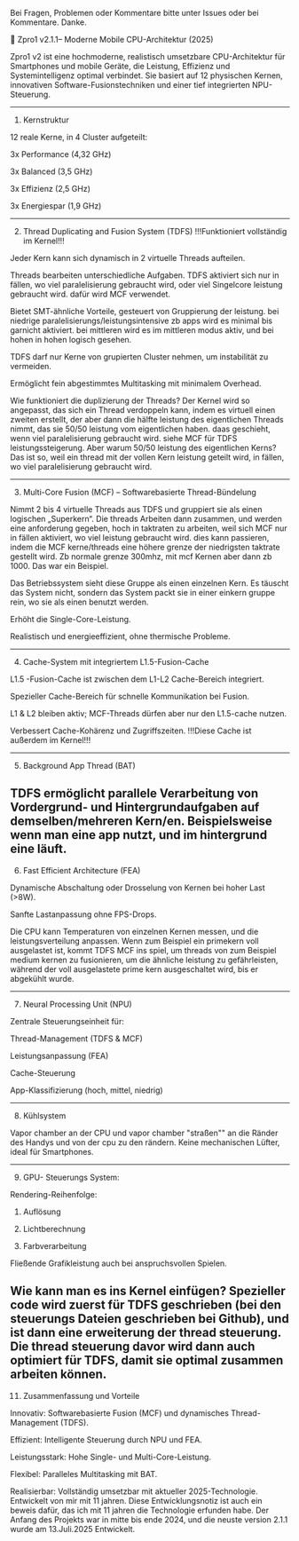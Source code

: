 Bei Fragen, Problemen oder Kommentare bitte unter Issues oder bei Kommentare. Danke.

🔷 Zpro1 v2.1.1– Moderne Mobile CPU-Architektur (2025)

Zpro1 v2 ist eine hochmoderne, realistisch umsetzbare CPU-Architektur für Smartphones und mobile Geräte, die Leistung, Effizienz und Systemintelligenz optimal verbindet. Sie basiert auf 12 physischen Kernen, innovativen Software-Fusionstechniken und einer tief integrierten NPU-Steuerung.


---

1. Kernstruktur

12 reale Kerne, in 4 Cluster aufgeteilt:

3x Performance (4,32 GHz)

3x Balanced (3,5 GHz)

3x Effizienz (2,5 GHz)

3x Energiespar (1,9 GHz)



---

2. Thread Duplicating and Fusion System (TDFS)
!!!Funktioniert vollständig im Kernel!!!

Jeder Kern kann sich dynamisch in 2 virtuelle Threads aufteilen.

Threads bearbeiten unterschiedliche Aufgaben. TDFS aktiviert sich nur in fällen, wo viel paralelisierung gebraucht wird, oder viel Singelcore leistung gebraucht wird. dafür wird MCF verwendet.

Bietet SMT-ähnliche Vorteile, gesteuert von Gruppierung der leistung. bei niedrige paralelisierungs/leistungsintensive zb apps wird es minimal bis garnicht aktiviert. bei mittleren wird es im mittleren modus aktiv, und bei hohen in hohen logisch gesehen.

TDFS darf nur Kerne von grupierten Cluster nehmen, um instabilität zu vermeiden.

Ermöglicht fein abgestimmtes Multitasking mit minimalem Overhead.

Wie funktioniert die duplizierung der Threads?
Der Kernel wird so angepasst, das sich ein Thread verdoppeln kann, indem es virtuell einen zweiten erstellt, der aber dann die hälfte leistung des eigentlichen Threads nimmt, das sie 50/50 leistung vom eigentlichen haben. daas geschieht, wenn viel paralelisierung gebraucht wird. siehe MCF für TDFS leistungssteigerung.
Aber warum 50/50 leistung des eigentlichen Kerns?
Das ist so, weil ein thread mit der vollen Kern leistung geteilt wird, in fällen, wo viel paralelisierung gebraucht wird.


---

3. Multi-Core Fusion (MCF) – Softwarebasierte Thread-Bündelung

Nimmt 2 bis 4 virtuelle Threads aus TDFS und gruppiert sie als einen logischen „Superkern“. Die threads Arbeiten dann zusammen, und werden eine anforderung gegeben, hoch in taktraten zu arbeiten, weil sich MCF nur in fällen aktiviert, wo viel leistung gebraucht wird. dies kann passieren, indem die MCF kerne/threads eine höhere grenze der niedrigsten taktrate gestellt wird. Zb normale grenze 300mhz, mit mcf Kernen aber dann zb 1000. Das war ein Beispiel.

Das Betriebssystem sieht diese Gruppe als einen einzelnen Kern. Es täuscht das System nicht, sondern das System packt sie in einer einkern gruppe rein, wo sie als einen benutzt werden.

Erhöht die Single-Core-Leistung.

Realistisch und energieeffizient, ohne thermische Probleme.



---

4. Cache-System mit integriertem L1.5-Fusion-Cache

L1.5 -Fusion-Cache ist zwischen dem L1-L2 Cache-Bereich integriert.

Spezieller Cache-Bereich für schnelle Kommunikation bei Fusion.

L1 & L2 bleiben aktiv; MCF-Threads dürfen aber nur den L1.5-cache nutzen.

Verbessert Cache-Kohärenz und Zugriffszeiten.
!!!Diese Cache ist außerdem im Kernel!!!



---

5. Background App Thread (BAT)

TDFS ermöglicht parallele Verarbeitung von Vordergrund- und Hintergrundaufgaben auf demselben/mehreren Kern/en. Beispielsweise wenn man eine app nutzt, und im hintergrund eine läuft.
---

6. Fast Efficient Architecture (FEA)

Dynamische Abschaltung oder Drosselung von Kernen bei hoher Last (>8W).

Sanfte Lastanpassung ohne FPS-Drops.

Die CPU kann Temperaturen von einzelnen Kernen messen, und die leistungsverteilung anpassen. Wenn zum Beispiel ein primekern voll ausgelastet ist, kommt TDFS MCF ins spiel, um threads von zum Beispiel medium kernen zu fusionieren, um die ähnliche leistung zu gefährleisten, während der voll ausgelastete prime kern ausgeschaltet wird, bis er abgekühlt wurde.



---

7. Neural Processing Unit (NPU)

Zentrale Steuerungseinheit für:

Thread-Management (TDFS & MCF)

Leistungsanpassung (FEA)

Cache-Steuerung

App-Klassifizierung (hoch, mittel, niedrig)



---

8. Kühlsystem

Vapor chamber an der CPU und vapor chamber "straßen"" an die Ränder des Handys und von der cpu zu den rändern. 
Keine mechanischen Lüfter, ideal für Smartphones.



---

9. GPU- Steuerungs System:

Rendering-Reihenfolge:

1. Auflösung


2. Lichtberechnung


3. Farbverarbeitung



Fließende Grafikleistung auch bei anspruchsvollen Spielen.






Wie kann man es ins Kernel einfügen? 
Spezieller code wird zuerst für TDFS geschrieben (bei den steuerungs Dateien geschrieben bei Github), und ist dann eine erweiterung der thread steuerung. Die thread steuerung davor wird dann auch optimiert für TDFS, damit sie optimal zusammen arbeiten können.
---

11. Zusammenfassung und Vorteile

Innovativ: Softwarebasierte Fusion (MCF) und dynamisches Thread-Management (TDFS).

Effizient: Intelligente Steuerung durch NPU und FEA.

Leistungsstark: Hohe Single- und Multi-Core-Leistung.

Flexibel: Paralleles Multitasking mit BAT.

Realisierbar: Vollständig umsetzbar mit aktueller 2025-Technologie.
Entwickelt von mir mit 11 jahren.
Diese Entwicklungsnotiz ist auch ein beweis dafür, das ich mit 11 jahren die Technologie erfunden habe. Der Anfang des Projekts war in mitte bis ende 2024, und die neuste version 2.1.1 wurde am 13.Juli.2025 Entwickelt.
